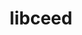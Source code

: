 ---
title: "libceed"
layout: cache
categories: [package, develop-2025-05-18]
meta: {"compilers": ["gcc@11.4.0", "intel-oneapi-compilers@2025.1.0"], "num_specs": 9, "num_specs_by_stack": {"e4s": 4, "e4s-neoverse-v2": 2, "e4s-oneapi": 1, "e4s-rocm-external": 2, "root": 9}, "oss": ["ubuntu22.04"], "platforms": ["linux"], "stacks": ["e4s", "e4s-neoverse-v2", "e4s-oneapi", "e4s-rocm-external", "root"], "targets": ["neoverse_v2", "x86_64_v3"], "versions": ["0.12.0"]}
spec_details: [{"compiler": "gcc@11.4.0", "hash": "5obopldl4rzzb4ni5qnwh7pmljnqjq7k", "os": "ubuntu22.04", "platform": "linux", "size": "-", "stacks": ["e4s-rocm-external", "root"], "target": "x86_64_v3", "variants": ["amdgpu_target:=gfx90a", "build_system=makefile", "~cuda", "~debug", "~libxsmm", "~magma", "~occa", "+rocm"], "versions": ["0.12.0"]}, {"compiler": "gcc@11.4.0", "hash": "axqlajtipdclj72mb56tloj5wervc6m6", "os": "ubuntu22.04", "platform": "linux", "size": "-", "stacks": ["e4s", "root"], "target": "x86_64_v3", "variants": ["amdgpu_target:=gfx90a", "build_system=makefile", "~cuda", "~debug", "~libxsmm", "~magma", "~occa", "+rocm"], "versions": ["0.12.0"]}, {"compiler": "gcc@11.4.0", "hash": "b3jbtnghb5se5i2c4g2uqtk3f4mfksde", "os": "ubuntu22.04", "platform": "linux", "size": "-", "stacks": ["e4s", "root"], "target": "x86_64_v3", "variants": ["build_system=makefile", "+cuda", "cuda_arch:=90", "~debug", "~libxsmm", "~magma", "~occa", "~rocm"], "versions": ["0.12.0"]}, {"compiler": "intel-oneapi-compilers@2025.1.0", "hash": "eaijyxdhdfuffozmmsipyl7yfau2fxce", "os": "ubuntu22.04", "platform": "linux", "size": "-", "stacks": ["e4s-oneapi", "root"], "target": "x86_64_v3", "variants": ["build_system=makefile", "~cuda", "~debug", "~libxsmm", "~magma", "~occa", "~rocm"], "versions": ["0.12.0"]}, {"compiler": "gcc@11.4.0", "hash": "f2oo6ypfzygqssvmqs2ttdsc7j7gmovl", "os": "ubuntu22.04", "platform": "linux", "size": "-", "stacks": ["e4s", "root"], "target": "x86_64_v3", "variants": ["build_system=makefile", "+cuda", "cuda_arch:=80", "~debug", "~libxsmm", "~magma", "~occa", "~rocm"], "versions": ["0.12.0"]}, {"compiler": "gcc@11.4.0", "hash": "jalymds6gg2vpblkoplzugqnmfdh7aou", "os": "ubuntu22.04", "platform": "linux", "size": "-", "stacks": ["e4s", "root"], "target": "x86_64_v3", "variants": ["build_system=makefile", "~cuda", "~debug", "~libxsmm", "~magma", "~occa", "~rocm"], "versions": ["0.12.0"]}, {"compiler": "gcc@11.4.0", "hash": "juj42gzkwkxck7px37ubwnzgsrigyizm", "os": "ubuntu22.04", "platform": "linux", "size": "-", "stacks": ["e4s-neoverse-v2", "root"], "target": "neoverse_v2", "variants": ["build_system=makefile", "+cuda", "cuda_arch:=90", "~debug", "~libxsmm", "~magma", "~occa", "~rocm"], "versions": ["0.12.0"]}, {"compiler": "gcc@11.4.0", "hash": "r4gyq44kiqtctdqc7vvevj4xlvzsfwwt", "os": "ubuntu22.04", "platform": "linux", "size": "-", "stacks": ["e4s-neoverse-v2", "root"], "target": "neoverse_v2", "variants": ["build_system=makefile", "~cuda", "~debug", "~libxsmm", "~magma", "~occa", "~rocm"], "versions": ["0.12.0"]}, {"compiler": "gcc@11.4.0", "hash": "sps6lfsfvgvmwadsel6pbohcfw5xn5ky", "os": "ubuntu22.04", "platform": "linux", "size": "-", "stacks": ["e4s-rocm-external", "root"], "target": "x86_64_v3", "variants": ["amdgpu_target:=gfx908", "build_system=makefile", "~cuda", "~debug", "~libxsmm", "~magma", "~occa", "+rocm"], "versions": ["0.12.0"]}]
---